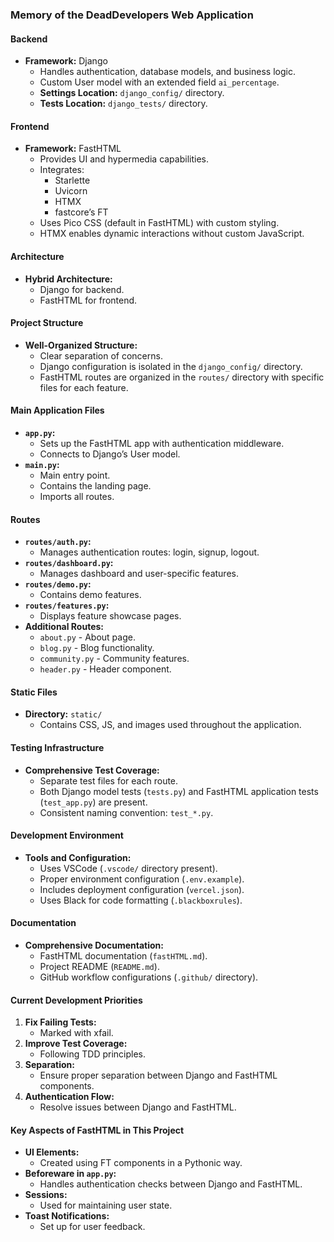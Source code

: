 ### Memory of the DeadDevelopers Web Application

#### Backend
- **Framework:** Django
  - Handles authentication, database models, and business logic.
  - Custom User model with an extended field `ai_percentage`.
  - **Settings Location:** `django_config/` directory.
  - **Tests Location:** `django_tests/` directory.

#### Frontend
- **Framework:** FastHTML
  - Provides UI and hypermedia capabilities.
  - Integrates:
    - Starlette
    - Uvicorn
    - HTMX
    - fastcore’s FT
  - Uses Pico CSS (default in FastHTML) with custom styling.
  - HTMX enables dynamic interactions without custom JavaScript.

#### Architecture
- **Hybrid Architecture:**
  - Django for backend.
  - FastHTML for frontend.

#### Project Structure
- **Well-Organized Structure:**
  - Clear separation of concerns.
  - Django configuration is isolated in the `django_config/` directory.
  - FastHTML routes are organized in the `routes/` directory with specific files for each feature.

#### Main Application Files
- **`app.py`:**
  - Sets up the FastHTML app with authentication middleware.
  - Connects to Django’s User model.
- **`main.py`:**
  - Main entry point.
  - Contains the landing page.
  - Imports all routes.

#### Routes
- **`routes/auth.py`:**
  - Manages authentication routes: login, signup, logout.
- **`routes/dashboard.py`:**
  - Manages dashboard and user-specific features.
- **`routes/demo.py`:**
  - Contains demo features.
- **`routes/features.py`:**
  - Displays feature showcase pages.
- **Additional Routes:**
  - `about.py` - About page.
  - `blog.py` - Blog functionality.
  - `community.py` - Community features.
  - `header.py` - Header component.

#### Static Files
- **Directory:** `static/`
  - Contains CSS, JS, and images used throughout the application.

#### Testing Infrastructure
- **Comprehensive Test Coverage:**
  - Separate test files for each route.
  - Both Django model tests (`tests.py`) and FastHTML application tests (`test_app.py`) are present.
  - Consistent naming convention: `test_*.py`.

#### Development Environment
- **Tools and Configuration:**
  - Uses VSCode (`.vscode/` directory present).
  - Proper environment configuration (`.env.example`).
  - Includes deployment configuration (`vercel.json`).
  - Uses Black for code formatting (`.blackboxrules`).

#### Documentation
- **Comprehensive Documentation:**
  - FastHTML documentation (`fastHTML.md`).
  - Project README (`README.md`).
  - GitHub workflow configurations (`.github/` directory).

#### Current Development Priorities
1. **Fix Failing Tests:**
   - Marked with xfail.
2. **Improve Test Coverage:**
   - Following TDD principles.
3. **Separation:**
   - Ensure proper separation between Django and FastHTML components.
4. **Authentication Flow:**
   - Resolve issues between Django and FastHTML.

#### Key Aspects of FastHTML in This Project
- **UI Elements:**
  - Created using FT components in a Pythonic way.
- **Beforeware in `app.py`:**
  - Handles authentication checks between Django and FastHTML.
- **Sessions:**
  - Used for maintaining user state.
- **Toast Notifications:**
  - Set up for user feedback.
